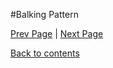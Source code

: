 #Balking Pattern

<Text Here>

[Prev Page](https://github.com/Krithika-Balan2290/Concurrency-Design-Patterns/blob/master/Docs/active.md) | [Next Page](https://github.com/Krithika-Balan2290/Concurrency-Design-Patterns/blob/master/Docs/barriers.md)
 
 [Back to contents](https://github.com/Krithika-Balan2290/Concurrency-Design-Patterns/blob/master/Index.md)
